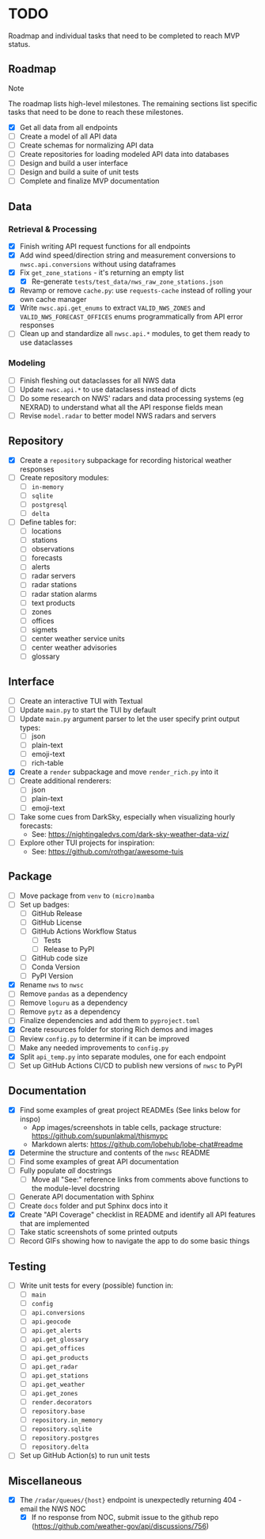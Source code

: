 # TODO
Roadmap and individual tasks that need to be completed to reach MVP status.

## Roadmap
> [!NOTE]
> The roadmap lists high-level milestones. The remaining sections list specific tasks that need to be done to reach these milestones.
- [x] Get all data from all endpoints
- [ ] Create a model of all API data
- [ ] Create schemas for normalizing API data
- [ ] Create repositories for loading modeled API data into databases
- [ ] Design and build a user interface
- [ ] Design and build a suite of unit tests
- [ ] Complete and finalize MVP documentation
  
## Data
### Retrieval & Processing
- [x] Finish writing API request functions for all endpoints
- [x] Add wind speed/direction string and measurement conversions to `nwsc.api.conversions` without using dataframes
- [x] Fix `get_zone_stations` - it's returning an empty list
  - [x] Re-generate `tests/test_data/nws_raw_zone_stations.json`
- [x] Revamp or remove `cache.py`: use `requests-cache` instead of rolling your own cache manager
- [x] Write `nwsc.api.get_enums` to extract `VALID_NWS_ZONES` and `VALID_NWS_FORECAST_OFFICES` enums programmatically from API error responses
- [ ] Clean up and standardize all `nwsc.api.*` modules, to get them ready to use dataclasses
### Modeling
- [ ] Finish fleshing out dataclasses for all NWS data
- [ ] Update `nwsc.api.*` to use dataclasess instead of dicts
- [ ] Do some research on NWS' radars and data processing systems (eg NEXRAD) to understand what all the API response fields mean
- [ ] Revise `model.radar` to better model NWS radars and servers

## Repository
- [x] Create a `repository` subpackage for recording historical weather responses
- [ ] Create repository modules:
  - [ ] `in-memory`
  - [ ] `sqlite`
  - [ ] `postgresql`
  - [ ] `delta`
- [ ] Define tables for:
  - [ ] locations
  - [ ] stations
  - [ ] observations
  - [ ] forecasts
  - [ ] alerts
  - [ ] radar servers
  - [ ] radar stations
  - [ ] radar station alarms
  - [ ] text products
  - [ ] zones
  - [ ] offices
  - [ ] sigmets
  - [ ] center weather service units
  - [ ] center weather advisories
  - [ ] glossary

## Interface
- [ ] Create an interactive TUI with Textual
- [ ] Update `main.py` to start the TUI by default
- [ ] Update `main.py` argument parser to let the user specify print output types:
  - [ ] json
  - [ ] plain-text
  - [ ] emoji-text
  - [ ] rich-table
- [x] Create a `render` subpackage and move `render_rich.py` into it
- [ ] Create additional renderers:
  - [ ] json
  - [ ] plain-text
  - [ ] emoji-text
- [ ] Take some cues from DarkSky, especially when visualizing hourly forecasts:
  - See: https://nightingaledvs.com/dark-sky-weather-data-viz/
- [ ] Explore other TUI projects for inspiration:
  - See: https://github.com/rothgar/awesome-tuis

## Package
- [ ] Move package from `venv` to `(micro)mamba`
- [ ] Set up badges:
  - [ ] GitHub Release
  - [ ] GitHub License
  - [ ] GitHub Actions Workflow Status
    - [ ] Tests
    - [ ] Release to PyPI
  - [ ] GitHub code size
  - [ ] Conda Version
  - [ ] PyPI Version
- [x] Rename `nws` to `nwsc`
- [ ] Remove `pandas` as a dependency
- [ ] Remove `loguru` as a dependency
- [ ] Remove `pytz` as a dependency
- [ ] Finalize dependencies and add them to `pyproject.toml`
- [x] Create resources folder for storing Rich demos and images
- [ ] Review `config.py` to determine if it can be improved
- [ ] Make any needed improvements to `config.py`
- [x] Split `api_temp.py` into separate modules, one for each endpoint
- [ ] Set up GitHub Actions CI/CD to publish new versions of `nwsc` to PyPI

## Documentation
- [x] Find some examples of great project READMEs (See links below for inspo)
  - App images/screenshots in table cells, package structure: https://github.com/supunlakmal/thismypc
  - Markdown alerts: https://github.com/lobehub/lobe-chat#readme
- [x] Determine the structure and contents of the `nwsc` README
- [ ] Find some examples of great API documentation
- [ ] Fully populate *all* docstrings
  - [ ] Move all "See:" reference links from comments above functions to the module-level docstring
- [ ] Generate API documentation with Sphinx
- [ ] Create `docs` folder and put Sphinx docs into it
- [x] Create "API Coverage" checklist in README and identify all API features that are implemented
- [ ] Take static screenshots of some printed outputs
- [ ] Record GIFs showing how to navigate the app to do some basic things

## Testing
- [ ] Write unit tests for every (possible) function in:
  - [ ] `main`
  - [ ] `config`
  - [ ] `api.conversions`
  - [ ] `api.geocode`
  - [ ] `api.get_alerts`
  - [ ] `api.get_glossary`
  - [ ] `api.get_offices`
  - [ ] `api.get_products`
  - [ ] `api.get_radar`
  - [ ] `api.get_stations`
  - [ ] `api.get_weather`
  - [ ] `api.get_zones`
  - [ ] `render.decorators`
  - [ ] `repository.base`
  - [ ] `repository.in_memory`
  - [ ] `repository.sqlite`
  - [ ] `repository.postgres`
  - [ ] `repository.delta`
- [ ] Set up GitHub Action(s) to run unit tests

## Miscellaneous
- [x] The `/radar/queues/{host}` endpoint is unexpectedly returning 404 - email the NWS NOC
  - [x] If no response from NOC, submit issue to the github repo (https://github.com/weather-gov/api/discussions/756)